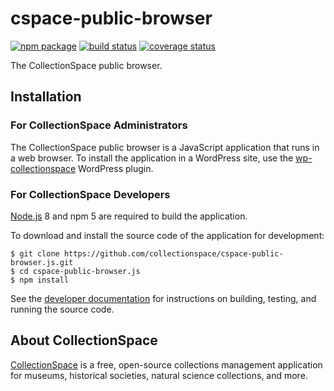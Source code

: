 # cspace-public-browser

[![npm package](https://img.shields.io/npm/v/cspace-public-browser.svg)](https://www.npmjs.com/package/cspace-public-browser)
[![build status](https://travis-ci.org/collectionspace/cspace-public-browser.js.svg?branch=master)](https://travis-ci.org/collectionspace/cspace-public-browser.js)
[![coverage status](https://coveralls.io/repos/github/collectionspace/cspace-public-browser.js/badge.svg?branch=master)](https://coveralls.io/github/collectionspace/cspace-public-browser.js?branch=master)

The CollectionSpace public browser.

## Installation

### For CollectionSpace Administrators

The CollectionSpace public browser is a JavaScript application that runs in a web browser. To install the application in a WordPress site, use the [wp-collectionspace](https://github.com/ray-lee/wp-collectionspace) WordPress plugin.

### For CollectionSpace Developers

[Node.js](https://nodejs.org/) 8 and npm 5 are required to build the application.

To download and install the source code of the application for development:

```
$ git clone https://github.com/collectionspace/cspace-public-browser.js.git
$ cd cspace-public-browser.js
$ npm install
```

See the [developer documentation](https://github.com/collectionspace/cspace-public-browser.js/tree/master/docs/developer) for instructions on building, testing, and running the source code.

## About CollectionSpace

[CollectionSpace](http://www.collectionspace.org/) is a free, open-source collections management application for museums, historical societies, natural science collections, and more.
